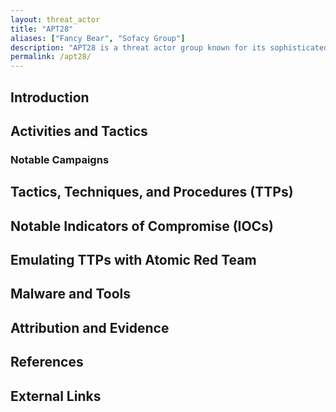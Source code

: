 ```yaml
---
layout: threat_actor
title: "APT28"
aliases: ["Fancy Bear", "Sofacy Group"]
description: "APT28 is a threat actor group known for its sophisticated cyber espionage activities."
permalink: /apt28/
---
```


## Introduction

## Activities and Tactics

### Notable Campaigns

## Tactics, Techniques, and Procedures (TTPs)

## Notable Indicators of Compromise (IOCs)

## Emulating TTPs with Atomic Red Team

## Malware and Tools

## Attribution and Evidence

## References

## External Links
